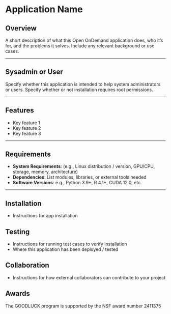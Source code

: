 # Application Name

## Overview

A short description of what this Open OnDemand application does, who it’s for, and the problems it solves.
Include any relevant background or use cases.

---

## Sysadmin or User

Specify whether this application is intended to help system administrators or users. Specify whether or not installation requires root permissions.

---

## Features

- Key feature 1
- Key feature 2
- Key feature 3

---

## Requirements

- **System Requirements**: (e.g., Linux distribution / version, GPU/CPU, storage, memory, architecture)
- **Dependencies**: List modules, libraries, or external tools needed
- **Software Versions**: e.g., Python 3.9+, R 4.1+, CUDA 12.0, etc.

---

## Installation

- Instructions for app installation

## Testing

- Instructions for running test cases to verify installation
- Where this application has been deployed / tested

## Collaboration

- Instructions for how external collaborators can contribute to your project

## Awards

The GOODLUCK program is supported by the NSF award number 2411375
